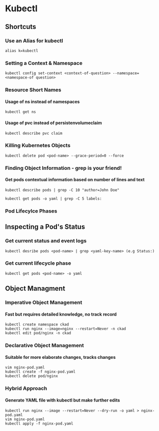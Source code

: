 # Kubectl

## Shortcuts

### Use an Alias for kubectl
```
alias k=kubectl
```
### Setting a Context & Namespace
```
kubectl config set-context <context-of-question> --namespace=<namespace-of question>
```
### Resource Short Names

#### Usage of ns instead of namespaces
```
kubectl get ns
```
#### Usage of pvc instead of persistenvolumeclaim
```
kubectl describe pvc claim
```
### Killing Kubernetes Objects
```
kubectl delete pod <pod-name> --grace-period=0 --force
```
### Finding Object Information - grep is your friend!

#### Get pods contextual information based on number of lines and text
```
kubectl describe pods | grep -C 10 "author=John Doe"
```
```
kubectl get pods -o yaml | grep -C 5 labels:
```
### Pod Lifecylce Phases

## Inspecting a Pod's Status

### Get current status and event logs
```
kubectl desribe pods <pod-name> | grep <yaml-key-name> (e.g Status:)
```
### Get current lifecycle phase
```
kubectl get pods <pod-name> -o yaml
```

## Object Managment

### Imperative Object Management
#### Fast but requires detailed knowledge, no track record
```
kubectl create namespace ckad
kubectl run nginx --image=nginx --restart=Never -n ckad
kubectl edit pod/nginx -n ckad
```
### Declarative Object Management
#### Suitable for more elaborate changes, tracks changes
```
vim nginx-pod.yaml
kubectl create -f nginx-pod.yaml
kubectl delete pod/nginx
```
### Hybrid Approach
#### Generate YAML file with kubectl but make further edits
```
kubectl run nginx --image --restart=Never --dry-run -o yaml > nginx-pod.yaml
vim nginx-pod.yaml
kubectl apply -f nginx-pod.yaml
```
